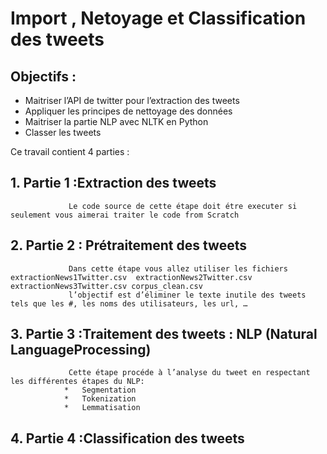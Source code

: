 # Import , Netoyage et Classification des tweets 
## Objectifs :
*   Maitriser l’API de twitter pour l’extraction des tweets
*   Appliquer les principes de nettoyage des données
*   Maitriser la partie NLP avec NLTK en Python
*   Classer les tweets

Ce travail contient 4 parties :
## 1.   Partie 1 :Extraction des tweets 
                 Le code source de cette étape doit étre executer si seulement vous aimerai traiter le code from Scratch
## 2.   Partie 2 : Prétraitement des tweets
                 Dans cette étape vous allez utiliser les fichiers extractionNews1Twitter.csv  extractionNews2Twitter.csv extractionNews3Twitter.csv corpus_clean.csv
                 l’objectif est d’éliminer le texte inutile des tweets tels que les #, les noms des utilisateurs, les url, …
## 3.   Partie 3 :Traitement des tweets : NLP (Natural LanguageProcessing)
                 Cette étape procéde à l’analyse du tweet en respectant les différentes étapes du NLP:
                *   Segmentation 
                *   Tokenization
                *   Lemmatisation
                 
## 4.   Partie 4 :Classification des tweets



